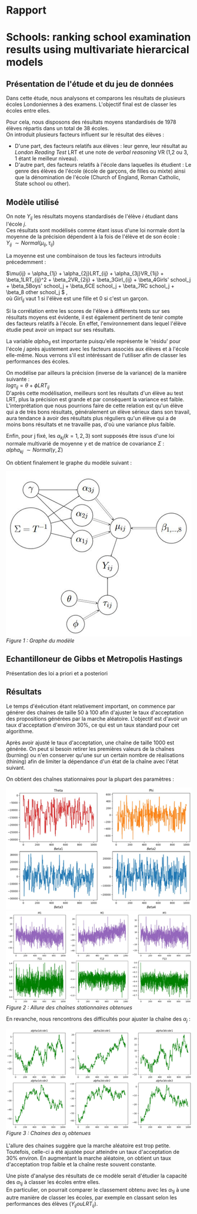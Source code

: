 # Rapport
# Schools: ranking school examination results using multivariate hierarcical models

## Présentation de l'étude et du jeu de données

Dans cette étude, nous analysons et comparons les résultats de plusieurs écoles Londoniennes à des examens. L'objectif final est de classer les écoles entre elles.

Pour cela, nous disposons des résultats moyens standardisés de 1978 élèves répartis dans un total de 38 écoles.  
On introduit plusieurs facteurs influent sur le résultat des élèves : 
- D'une part, des facteurs relatifs aux élèves : leur genre, leur résultat au *London Reading Test* LRT et une note de *verbal reasoning* VR (1,2 ou 3, 1 étant le meilleur niveau).
- D'autre part, des facteurs relatifs à l'école dans laquelles ils étudient : Le genre des élèves de l'école (école de garçons, de filles ou mixte) ainsi que la dénomination de l'école (Church of England, Roman Catholic, State school ou other).

## Modèle utilisé

On note $Y_{ij}$ les résultats moyens standardisés de l'élève $i$ étudiant dans l'école $j$.  
Ces résultats sont modélisés comme étant issus d'une loi normale dont la moyenne de la précision dépendent à la fois de l'élève et de son école :  
$Y_{ij}$ $\sim Normal(\mu_{ij},\tau_{ij})$

La moyenne est une combinaison de tous les facteurs introduits précedemment :

$\mu{ij} = \alpha_{1j} + \alpha_{2j}LRT_{ij} + \alpha_{3j}VR_{1ij} + \beta_1LRT_{ij}^2 + \beta_2VR_{2ij} + \beta_3Girl_{ij} + \beta_4Girls' school_j + \beta_5Boys' school_j + \beta_6CE school_j + \beta_7RC school_j + \beta_8 other school_j $  ,  
où $Girl_{ij}$ vaut 1 si l'élève est une fille et 0 si c'est un garçon.  

Si la corrélation entre les scores de l'élève à différents tests sur ses résultats moyens est évidente, il est également pertinent de tenir compte des facteurs relatifs à l'école. En effet, l'environnement dans lequel l'élève étudie peut avoir un impact sur ses résultats.

La variable $alpha_{1j}$ est importante puisqu'elle représente le 'résidu' pour l'école $j$ après ajustement avec les facteurs associés aux élèves et à l'école elle-même. Nous verrons s'il est intéréssant de l'utiliser afin de classer les performances des écoles.

On modélise par ailleurs la précision (inverse de la variance) de la manière suivante :  
$log \tau_{ij} = \theta + \phi LRT_{ij}$  
D'après cette modélisation, meilleurs sont les résultats d'un élève au test LRT, plus la précision est grande et par conséquent la variance est faible.  
L'interprétation que nous pourrions faire de cette relation est qu'un élève qui a de très bons résultats, généralement un élève sérieux dans son travail, aura tendance à avoir des résultats plus réguliers qu'un élève qui a de moins bons résultats et ne travaille pas, d'où une variance plus faible.

Enfin, pour j fixé, les $\alpha_{kj} (k=1,2,3)$ sont supposés être issus d'une loi normale multivarié de moyenne $\gamma$ et de matrice de covariance $\Sigma$ :  
$alpha_{kj}$ $\sim Normal(\gamma,\Sigma)$

On obtient finalement le graphe du modèle suivant :  

![graphe](images\graphe_modele.jpg)  
*Figure 1 : Graphe du modèle*

## Echantilloneur de Gibbs et Metropolis Hastings

Présentation des loi a priori et a posteriori

## Résultats

Le temps d'éxécution étant relativement important, on commence par générer des chaines de taille 50 à 100 afin d'ajuster le taux d'acceptation des propositions générées par la marche aléatoire. L'objectif est d'avoir un taux d'acceptation d'environ 30%, ce qui est un taux standard pour cet algorithme.

Après avoir ajusté le taux d'acceptation, une chaîne de taille 1000 est générée. On peut si besoin retirer les premières valeurs de la chaînes (burning) ou n'en conserver qu'une sur un certain nombre de réalisations (thining) afin de limiter la dépendance d'un état de la chaîne avec l'état suivant.  

On obtient des chaînes stationnaires pour la plupart des paramètres : 

![graphe](images\chaine_theta_phi_beta.jpg)
![graphe](images\chaine_M_T.jpg)  
*Figure 2 : Allure des chaînes stationnaires obtenues*  

En revanche, nous rencontrons des difficultés pour ajuster la chaîne des $\alpha_j$ : 

![graphe](images\chaine_alpha.jpg)  
*Figure 3 : Chaines des $\alpha_j$ obtenues*

L'allure des chaines suggère que la marche aléatoire est trop petite. Toutefois, celle-ci a été ajustée pour atteindre un taux d'acceptation de 30% environ. En augmentant la marche aléatoire, on obtient un taux d'acceptation trop faible et la chaîne reste souvent constante.

Une piste d'analyse des résultats de ce modèle serait d'étudier la capacité des $\alpha_{1j}$ à classer les écoles entre elles.  
En particulier, on pourrait comparer le classement obtenu avec les $\alpha_{1j}$ à une autre manière de classer les écoles, par exemple en classant selon les performances des élèves ($Y_{ij} ou LRT_{ij}$).